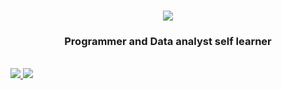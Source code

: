 <h1 align="center">
    <img src="https://readme-typing-svg.herokuapp.com/?font=Righteous&size=35&center=true&vCenter=true&width=500&height=70&duration=4000&lines=Hi+There!+👋;+I'm+Natthaya+!;" />
</h1>
<h3 align="center">Programmer and Data analyst self learner</h3>

<br/>

<div align="center>
  Currently learning : **Python programming, Power BI**
</div>

<br/>

<div align="right">
  <a href="mailto:natthayas@gmail.com">
      <img src="https://img.shields.io/badge/Gmail-D14836?style=for-the-badge&logo=gmail&logoColor=white">
  </a>
  <a href="https://www.linkedin.com/in/natthaya-suebpru-a95a38a8/">
      <img src="https://img.shields.io/badge/LinkedIn-0077B5?style=for-the-badge&logo=linkedin&logoColor=white">
  </a>
</div>
